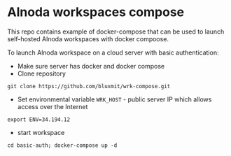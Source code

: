 # Alnoda workspaces compose 

This repo contains example of docker-compose that can be used to launch 
self-hosted Alnoda workspaces with docker compoose. 

To launch Alnoda workspace on a cloud server with basic authentication: 

- Make sure server has docker and docker compose 
- Clone repository 

```
git clone https://github.com/bluxmit/wrk-compose.git
```

- Set environmental variable `WRK_HOST` - public server IP which allows access over the Internet

```
export ENV=34.194.12
```

- start workspace 

```
cd basic-auth; docker-compose up -d
```
